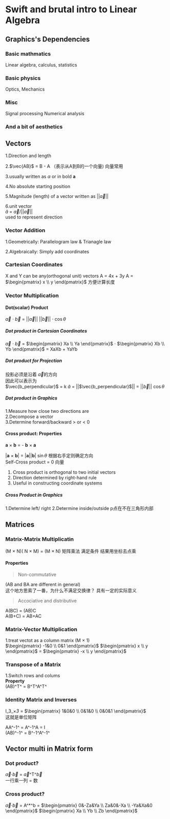 # Swift and brutal intro to Linear Algebra
## Graphics's Dependencies
### Basic mathmatics 
Linear algebra, calculus, statistics

### Basic physics
Optics, Mechanics

### Misc
Signal processing
Numerical analysis

### And a bit of aesthetics


## Vectors
1.Direction and length  

2.$\vec{AB}$ = B - A （表示从A到B的一个向量)
向量常用  

3.usually written as $\alpha$ or in bold **a**

4.No absolute starting position

5.Magnitude (length) of a vector written as ||$\vec{a}$||

6.unit vector  
$\hat{a}$ = $\vec{a}$/||$\vec{a}$||  
used to represent direction

### Vector Addition
1.Geometrically: Parallelogram law & Trianagle law

2.Algebraically: Simply add coordinates

### Cartesian Coordinates

X and Y can be any(orthogonal unit) vectors
A = 4x + 3y
A = $\begin{pmatrix} x \\ y \end{pmatrix}$
方便计算长度

### Vector Multiplication
#### Dot(scalar) Product

$\vec{a}$ $\cdot$ $\vec{b}$ = ||$\vec{a}$|| ||$\vec{b}$|| $\cdot$ $\cos\theta$

##### Dot product in Cartesian Coordinates
$\vec{a}$ $\cdot$ $\vec{b}$ =  $\begin{pmatrix} Xa \\ Ya \end{pmatrix}$ $\cdot$ $\begin{pmatrix} Xb \\ Yb \end{pmatrix}$ = XaXb + YaYb

##### Dot product for Projection
投影必须是沿着 $\vec{a}$的方向  
因此可以表示为  
$\vec{b_perpendicular}$ = k $\hat{a}$ = ||$\vec{b_perpendicular}$|| = ||$\vec{b}$|| $\cos\theta$

##### Dot product in Graphics
1.Measure how close two directions are  
2.Decompose a vector  
3.Determine forward/backward  > or < 0  

#### Cross product: Properties
**a** $\times$ **b** = - **b** $\times$ **a**  

|**a** $\times$ **b**| = |**a**||**b**| $\sin\theta$  根据右手定则确定方向  
Self-Cross product = 0 向量

1. Cross product is orthogonal to two initial vectors  
2. Direction determined by right-hand rule  
3. Useful in constructing coordinate systems 

##### Cross Product in Graphics
1.Determine left/ right 
2.Determine inside/outside p点在不在三角形内部


## Matrices
### Matrix-Matrix Multiplicatin 
(M $\times$ N)( N $\times$ M) = (M $\times$ N) 矩阵乘法 满足条件
结果用坐标去点乘

#### Properties
> Non-commutative
 
(AB and BA are different in general)  
这个地方思索了一番，为什么不满足交换律？ 具有一定的实际意义  


> Accociative and distributive

A(BC) = (AB)C  
A(B+C) = AB+AC  

### Matrix-Vector Multiplication
1.treat vectot as a column matrix (M $\times$ 1)  
$\begin{pmatrix} -1&0 \\ 0&1 \end{pmatrix}$ $\begin{pmatrix} x \\ y \end{pmatrix}$ = $\begin{pmatrix} -x \\ y \end{pmatrix}$

### Transpose of a Matrix
1.Switch rows and colums  
**Property**  
(AB)^T^ = B^T^A^T^

### Identity Matrix and Inverses
I_3_$\times$_3_ = $\begin{pmatrix} 1&0&0 \\ 0&1&0 \\ 0&0&1 \end{pmatrix}$  
这就是单位矩阵  

AA^-1^ = A^-1^A = I  
(AB)^-1^ = B^-1^A^-1^

## Vector multi in Matrix form
### Dot product?
$\vec{a}$$\cdot$$\vec{b}$ = $\vec{a}$^T^$\vec{b}$  
一行乘一列 = 数

### Cross  product?
$\vec{a}$$\cdot$$\vec{b}$ = A^*^b = $\begin{pmatrix} 0&-Za&Ya \\ Za&0&-Xa \\ -Ya&Xa&0 \end{pmatrix}$ $\begin{pmatrix} Xa \\ Yb \\ Zb \end{pmatrix}$ 

